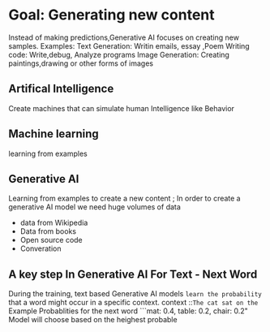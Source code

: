 # Goal: Generating new content
Instead of making predictions,Generative AI focuses on creating new samples.
Examples:
  Text Generation: Writin emails, essay ,Poem
  Writing code: Write,debug, Analyze programs
 Image Generation: Creating  paintings,drawing or other forms of images

## Artifical Intelligence
Create machines that can simulate human Intelligence like Behavior

## Machine learning 
learning from examples

## Generative AI
Learning from examples to create a new content ; In order to create a generative AI model we need huge volumes of data
- data from Wikipedia
- Data from books
- Open source code
- Converation 

## A key step In Generative AI For Text - Next Word
During the training, text based Generative AI models ```learn the probability``` that a word might occur in a specific context.
context ::```The cat sat on the ```
Example Probablities for the next word ```mat: 0.4, table: 0.2, chair: 0.2"
Model will choose based on the heighest probable

